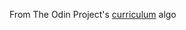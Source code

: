 From The Odin Project's [curriculum](http://www.theodinproject.com/courses/web-development-101/lessons/html-css) algo